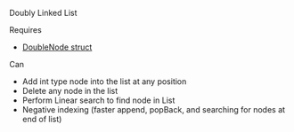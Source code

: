 Doubly Linked List

Requires
- [DoubleNode struct](https://github.com/ManavRachen/SDI/blob/97462006803321cd606264c04ce2d22b4f7bec3f/Data%20Structures/Nodes/DoubleNode.h)

Can
- Add int type node into the list at any position
- Delete any node in the list
- Perform Linear search to find node in List
- Negative indexing (faster append, popBack, and searching for nodes at end of list)
